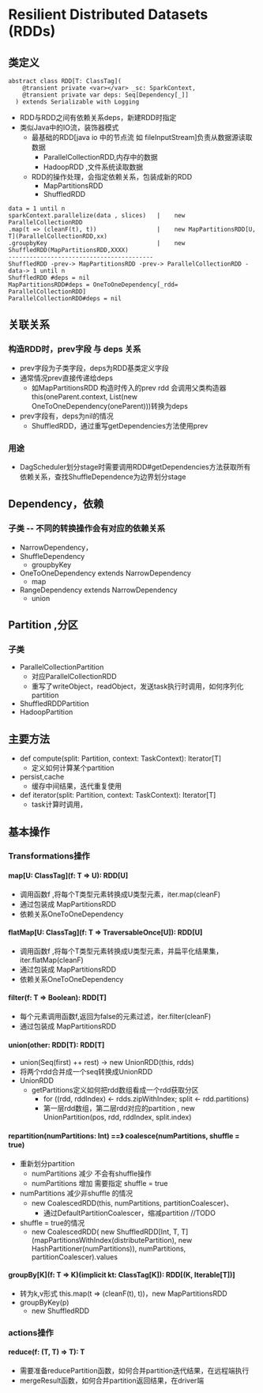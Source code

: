 #   Resilient Distributed Datasets (RDDs)

##  类定义
```
abstract class RDD[T: ClassTag](
    @transient private <var></var> _sc: SparkContext,
    @transient private var deps: Seq[Dependency[_]]
  ) extends Serializable with Logging
```
*   RDD与RDD之间有依赖关系deps，新建RDD时指定
*   类似Java中的IO流，装饰器模式
    -   最基础的RDD[java io 中的节点流 如 fileInputStream]负责从数据源读取数据
        +   ParallelCollectionRDD,内存中的数据
        +   HadoopRDD ,文件系统读取数据
    -   RDD的操作处理，会指定依赖关系，包装成新的RDD
        +   MapPartitionsRDD
        +   ShuffledRDD
```
data = 1 until n 
sparkContext.parallelize(data , slices)   |    new ParallelCollectionRDD
.map(t => (cleanF(t), t))                 |    new MapPartitionsRDD[U, T](ParallelCollectionRDD,xx)
.groupbyKey                               |    new ShuffledRDD(MapPartitionsRDD,XXXX)
-----------------------------------------
ShuffledRDD -prev-> MapPartitionsRDD -prev-> ParallelCollectionRDD -data-> 1 until n  
ShuffledRDD #deps = nil         
MapPartitionsRDD#deps = OneToOneDependency[_rdd= ParallelCollectionRDD]
ParallelCollectionRDD#deps = nil  
```

## 关联关系
### 构造RDD时，prev字段 与  deps 关系
*   prev字段为子类字段，deps为RDD基类定义字段
*   通常情况prev直接传递给deps
    -  如MapPartitionsRDD 构造时传入的prev rdd 会调用父类构造器
    this(oneParent.context, List(new OneToOneDependency(oneParent)))转换为deps
*   prev字段有，deps为nil的情况
    -   ShuffledRDD，通过重写getDependencies方法使用prev

### 用途
*   DagScheduler划分stage时需要调用RDD#getDependencies方法获取所有依赖关系，查找ShuffleDependence为边界划分stage

##  Dependency，依赖
### 子类 -- 不同的转换操作会有对应的依赖关系
*   NarrowDependency，
*   ShuffleDependency
    -   groupbyKey
*   OneToOneDependency extends NarrowDependency
    -   map
*   RangeDependency extends NarrowDependency
    -   union

##  Partition ,分区
###  子类
*   ParallelCollectionPartition
    -   对应ParallelCollectionRDD
    -   重写了writeObject，readObject，发送task执行时调用，如何序列化partition
*   ShuffledRDDPartition
*   HadoopPartition

## 主要方法
*   def compute(split: Partition, context: TaskContext): Iterator[T]
    -   定义如何计算某个partition
*   persist,cache 
    -   缓存中间结果，迭代重复使用
*   def iterator(split: Partition, context: TaskContext): Iterator[T] 
    -   task计算时调用，

##  基本操作
###   Transformations操作
####  map\[U: ClassTag\](f: T => U): RDD\[U\]
*   调用函数f ,将每个T类型元素转换成U类型元素，iter.map(cleanF)
*   通过包装成 MapPartitionsRDD
*   依赖关系OneToOneDependency

####  flatMap\[U: ClassTag\](f: T => TraversableOnce\[U\]): RDD\[U\]
*   调用函数f ,将每个T类型元素转换成U类型元素，并扁平化结果集，iter.flatMap(cleanF)
*   通过包装成 MapPartitionsRDD
*   依赖关系OneToOneDependency

####   filter(f: T => Boolean): RDD\[T\]
*   每个元素调用函数f,返回为false的元素过滤，iter.filter(cleanF)
*   通过包装成 MapPartitionsRDD

####    union(other: RDD\[T\): RDD\[T\]
*   union(Seq(first) ++ rest) -> new UnionRDD(this, rdds) 
*   将两个rdd合并成一个seq转换成UnionRDD
*   UnionRDD
    -   getPartitions定义如何把rdd数组看成一个rdd获取分区
        +    for ((rdd, rddIndex) <- rdds.zipWithIndex; split <- rdd.partitions)
        +    第一层rdd数组，第二层rdd对应的partition , new UnionPartition(pos, rdd, rddIndex, split.index)
    
####   repartition(numPartitions: Int)  ==》 coalesce(numPartitions, shuffle = true)
*   重新划分partition
    *   numPartitions 减少 不会有shuffle操作
    *   numPartitions 增加 需要指定  shuffle = true
*   numPartitions 减少非shuffle 的情况
    -   new CoalescedRDD(this, numPartitions, partitionCoalescer)、
        +   通过DefaultPartitionCoalescer，缩减partition //TODO
*   shuffle = true的情况
    -   new CoalescedRDD(
        new ShuffledRDD\[Int, T, T\](mapPartitionsWithIndex(distributePartition),
        new HashPartitioner(numPartitions)),
        numPartitions,
        partitionCoalescer).values

####   groupBy[K](f: T => K)(implicit kt: ClassTag[K]): RDD[(K, Iterable[T])]
*   转为k,v形式 this.map(t => (cleanF(t), t))，new MapPartitionsRDD
*   groupByKey(p)
    -   new ShuffledRDD



### actions操作
####    reduce(f: (T, T) => T): T 
*   需要准备reducePartition函数，如何合并partition迭代结果，在远程端执行
*   mergeResult函数，如何合并partition返回结果，在driver端






